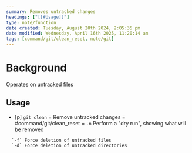 ```yaml
---
summary: Removes untracked changes
headings: ["[[#Usage]]"]
type: note/function
date created: Tuesday, August 20th 2024, 2:05:35 pm
date modified: Wednesday, April 16th 2025, 11:20:14 am
tags: [command/git/clean_reset, note/git]
---
```

# Background
Operates on untracked files

## Usage
- [p] `git clean` = Remove untracked changes = #command/git/clean_reset = `-n` Perform a "dry run", showing what will be removed
<!--ID: 1751434089751-->

      `-f` Force deletion of untracked files
      `-d` Force deletion of untracked directories
